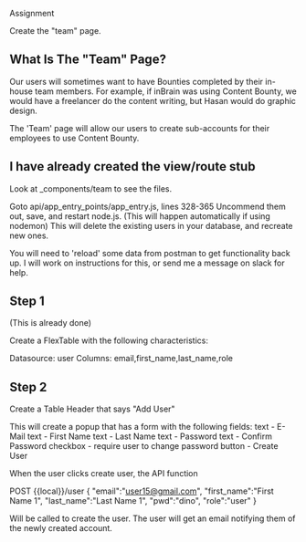 Assignment

Create the "team" page.

What Is The "Team" Page?
------------------------

Our users will sometimes want to have Bounties completed by their in-house team members.
For example, if inBrain was using Content Bounty, we would have a freelancer do the content
writing, but Hasan would do graphic design.

The 'Team' page will allow our users to create sub-accounts for their employees to use
Content Bounty.


I have already created the view/route stub
------------------------------------------
Look at _components/team to see the files.

Goto api/app_entry_points/app_entry.js, lines 328-365
Uncommend them out, save, and restart node.js.  (This will happen automatically if using nodemon)
This will delete the existing users in your database, and recreate new ones.

You will need to 'reload' some data from postman to get functionality back up.  I will work
on instructions for this, or send me a message on slack for help.

Step 1
------

(This is already done)

Create a FlexTable with the following characteristics:

Datasource: user
Columns: email,first_name,last_name,role

Step 2
------

Create a Table Header that says "Add User"

This will create a popup that has a form with the following fields:
	text - E-Mail
	text - First Name
	text - Last Name
	text - Password
	text - Confirm Password
	checkbox - require user to change password
	button - Create User

When the user clicks create user, the API function

POST {{local}}/user
{
	"email":"user15@gmail.com",
	"first_name":"First Name 1",
	"last_name":"Last Name 1",
	"pwd":"dino",
	"role":"user"
}

Will be called to create the user.  The user will get an email notifying them of the newly created account.

